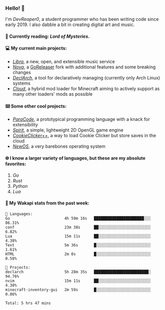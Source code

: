 ### Hello! 👋

I'm _DevReaper0_, a student programmer who has been writing code since early 2019. I also dabble a bit in creating digital art and music.

#### 📖 Currently reading: *Lord of Mysteries*.

#### 💻 My current main projects:

-   _[Libra](https://github.com/LibraMusic)_, a new, open, and extensible music service
-   _[Nova](https://github.com/LibraMusic/Nova)_, a [GoReleaser](https://github.com/goreleaser/goreleaser) fork with additional features and some breaking changes
-   _[DeclArch](https://github.com/DevReaper0/declarch)_, a tool for declaratively managing (currently only Arch Linux) systems
-   _[Cloud](https://github.com/CloudLoaderMC/CloudLoader)_, a hybrid mod loader for Minecraft aiming to actively support as many other loaders' mods as possible

#### ⌨️ Some other cool projects:

-   _[ParaCode](https://github.com/ParaCodeLang/ParaCode)_, a prototypical programming language with a knack for extensibility
-   _[Spirit](https://gitlab.com/DevReaper0/SpiritEngine)_, a simple, lightweight 2D OpenGL game engine
-   _[CookieClicker++](https://github.com/DevReaper0/CookieClickerPlusPlus)_, a way to load Cookie Clicker but store saves in the cloud
-   _[NewOS](https://github.com/DevReaper0/NewOS)_, a very barebones operating system

#### 🌐 I know a larger variety of languages, but these are my absolute favorites:

1. _Go_
2. _Rust_
3. _Python_
4. _Lua_

#### 📡 My Wakapi stats from the past week:

```text
💾 Languages:
Go                        4h 59m 16s   ██████████████████████░░░  86.31%
conf                      23m 38s      ██░░░░░░░░░░░░░░░░░░░░░░░  6.82%
Lua                       15m 11s      ██░░░░░░░░░░░░░░░░░░░░░░░  4.38%
Text                      5m 36s       █░░░░░░░░░░░░░░░░░░░░░░░░  1.61%
HTML                      2m 0s        █░░░░░░░░░░░░░░░░░░░░░░░░  0.58%

💼 Projects:
declarch                  5h 28m 35s   ████████████████████████░  94.76%
nvim                      15m 11s      ██░░░░░░░░░░░░░░░░░░░░░░░  4.38%
minecraft-inventory-gui   2m 59s       █░░░░░░░░░░░░░░░░░░░░░░░░  0.86%

Total: 5 hrs 47 mins
```
